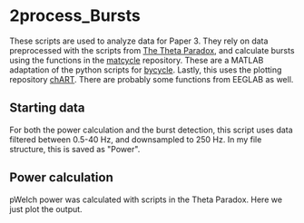 # 2process_Bursts
 
These scripts are used to analyze data for Paper 3. They rely on data preprocessed with the scripts from [The Theta Paradox](https://github.com/snipeso/Theta-SD-vs-WM), and calculate bursts using the functions in the [matcycle](https://github.com/HuberSleepLab/Matcycle) repository. These are a MATLAB adaptation of the python scripts for [bycycle](https://github.com/bycycle-tools/bycycle). Lastly, this uses the plotting repository [chART](https://github.com/snipeso/chART). There are probably some functions from EEGLAB as well.


## Starting data
For both the power calculation and the burst detection, this script uses data filtered between 0.5-40 Hz, and downsampled to 250 Hz. In my file structure, this is saved as "Power".



## Power calculation
pWelch power was calculated with scripts in the Theta Paradox. Here we just plot the output.